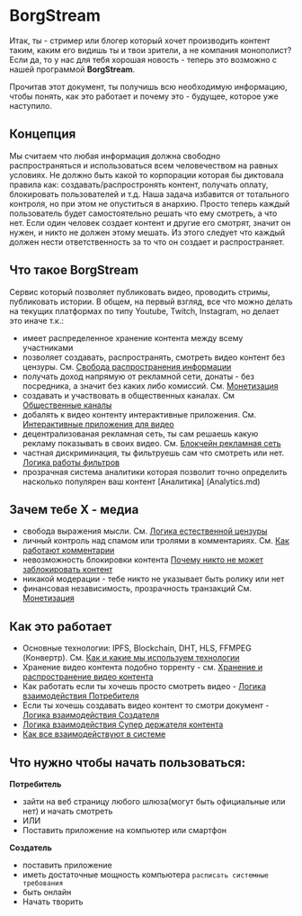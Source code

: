 # BorgStream

Итак, ты - стример или блогер который хочет производить контент таким, каким его видишь ты и твои зрители, а не компания монополист?  Если да, то у нас для тебя хорошая новость - теперь это возможно с нашей программой **BorgStream**.

Прочитав этот документ, ты получишь всю необходимую информацию, чтобы понять, как это работает и почему это - будущее, которое уже наступило.

## Концепция

Мы считаем что любая информация должна свободно распространяться и использоваться всем человечеством на равных условиях. Не должно быть какой то корпорации которая бы диктовала правила как: создавать/распростронять контент, получать оплату, блокировать пользователей и т.д. Наша задача избавится от тотального контроля, но при этом не опуститься в анархию. Просто теперь каждый пользователь будет самостоятельно решать что ему смотреть, а что нет. Если один человек создает контент и другие его смотрят, значит он нужен, и никто не должен этому мешать. Из этого следует что каждый должен нести ответственность за то что он создает и распространяет.  

## Что такое BorgStream

Сервис который позволяет публиковать видео, проводить стримы, публиковать истории. В общем, на первый взгляд, все что можно делать на текущих платформах по типу Youtube, Twitch, Instagram, но делает это иначе т.к.:

- имеет распределенное хранение контента между всему участниками 
- позволяет создавать, распространять, смотреть видео контент без цензуры. См. [Свобода распространения информации](Freedom_of_information.md)
- получать доход напрямую от рекламной сети, донаты - без посредника, а значит без каких либо комиссий. См. [Монетизация](Monetization.md)
- создавать и участвовать в общественных каналах. См [Общественные каналы](Society_channel.md)
- добалять к видео контенту интерактивные приложения. См. [Интерактивные приложения для видео](Video_application.md)
- децентрализованая рекламная сеть, ты сам решаешь какую рекламу показывать в своих видео. См. [Блокчейн рекламная сеть](Blockchain_ad_network.md)
- частная дискриминация, ты фильтруешь сам что смотреть или нет. [Логика работы фильтров](Filter_logic.md)
- прозрачная система аналитики которая позволит точно определить насколько популярен ваш контент [Аналитика] (Analytics.md)

## Зачем тебе X - медиа

- свобода выражения мысли. См. [Логика естественной цензуры](The_logic_of_natural_censorship.md)
- личный контроль над спамом или тролями в комментариях. См. [Как работают комментарии](How_comments_work.md) 
- невозможность блокировки контента [Почему никто не может заблокировать контент](Why_no_one_can_block_content.md)
- никакой модерации - тебе никто не указывает быть ролику или нет
- финансовая независимость, прозрачность транзакций См. [Монетизация](Monetization.md)

## Как это работает
- Основные технологии: IPFS, Blockchain, DHT, HLS, FFMPEG (Конвертр). См. [Как и какие мы используем технологии](How_and_what_technologies_do_we_use.md)
- Хранение видео контента подобно торренту - см. [Хранение и распространение видео контента](Storage_and_dissemination_of_information.md)
- Как работать если ты хочешь просто смотреть видео - [Логика взаимодействия Потребителя](Consumer_logic.md) 
- Если ты хочешь создавать видео контент то смотри документ - [Логика взаимодействия Создателя](Creator_logic.md)
- [Логика взаимодействия Супер держателя контента](Super_content_distributor.md)
- [Как все взаимодействуют в системе](How_everyone_interacts_in_the_system.md)

## Что нужно чтобы начать пользоваться:
 **Потребитель** 
- зайти на веб страницу любого шлюза(могут быть официальные или нет) и начать смотреть
- ИЛИ
- Поставить приложение на компьютер или смартфон 

**Создатель** 
- поставить приложение
- иметь достаточные мощность компьютера `расписать системные требования`
- быть онлайн
- Начать творить